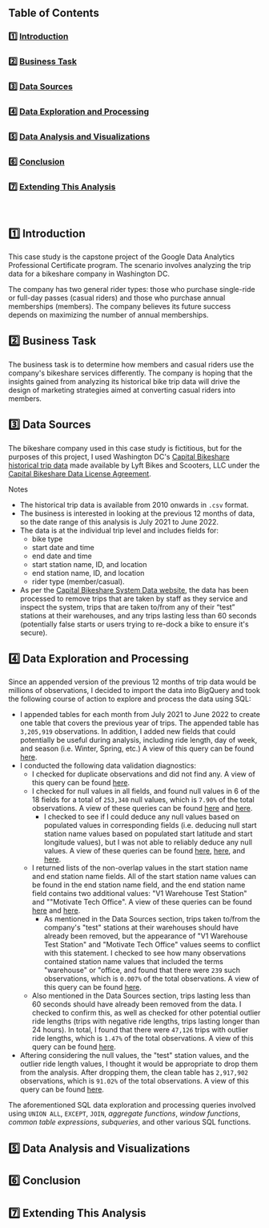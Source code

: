 ## Table of Contents

### :one: [Introduction](README.md#one-introduction)  
### :two: [Business Task](README.md#two-business-task)  
### :three: [Data Sources](README.md#three-data-sources)  
### :four: [Data Exploration and Processing](README.md#four-data-exploration-and-processing)  
### :five: [Data Analysis and Visualizations](README.md#five-data-analysis-and-visualizations)  
### :six: [Conclusion](README.md#six-conclusion)  
### :seven: [Extending This Analysis](README.md#seven-extending-this-analysis)  
&nbsp;
## :one: Introduction

This case study is the capstone project of the Google Data Analytics Professional Certificate program. The scenario involves analyzing the trip data for a bikeshare company in Washington DC. 

The company has two general rider types: those who purchase single-ride or full-day passes (casual riders) and those who purchase annual memberships (members). The company believes its future success depends on maximizing the number of annual memberships.

## :two: Business Task

The business task is to determine how members and casual riders use the company's bikeshare services differently. The company is hoping that the insights gained from analyzing its historical bike trip data will drive the design of marketing strategies aimed at converting casual riders into members.

## :three: Data Sources

The bikeshare company used in this case study is fictitious, but for the purposes of this project, I used Washington DC's [Capital Bikeshare historical trip data](https://s3.amazonaws.com/capitalbikeshare-data/index.html) made available by Lyft Bikes and Scooters, LLC under the [Capital Bikeshare Data License Agreement](https://ride.capitalbikeshare.com/data-license-agreement).

Notes
* The historical trip data is available from 2010 onwards in `.csv` format.
* The business is interested in looking at the previous 12 months of data, so the date range of this analysis is July 2021 to June 2022.
* The data is at the individual trip level and includes fields for:
  * bike type
  * start date and time
  * end date and time 
  * start station name, ID, and location 
  * end station name, ID, and location
  * rider type (member/casual).
* As per the [Capital Bikeshare System Data website](https://ride.capitalbikeshare.com/system-data), the data has been processed to remove trips that are taken by staff as they service and inspect the system, trips that are taken to/from any of their “test” stations at their warehouses, and any trips lasting less than 60 seconds (potentially false starts or users trying to re-dock a bike to ensure it's secure).

## :four: Data Exploration and Processing

Since an appended version of the previous 12 months of trip data would be millions of observations, I decided to import the data into BigQuery and took the following course of action to explore and process the data using SQL:

* I appended tables for each month from July 2021 to June 2022 to create one table that covers the previous year of trips. The appended table has `3,205,919` observations. In addition, I added new fields that could potentially be useful during analysis, including ride length, day of week, and season (i.e. Winter, Spring, etc.) A view of this query can be found [here](v_trips_all_unclean). 
* I conducted the following data validation diagnostics:
  * I checked for duplicate observations and did not find any. A view of this query can be found [here](v_check_dups).
  * I checked for null values in all fields, and found null values in 6 of the 18 fields for a total of `253,340` null values, which is `7.90%` of the total observations. A view of these queries can be found [here](v_check_nulls) and [here](v_null_count).
    * I checked to see if I could deduce any null values based on populated values in corresponding fields (i.e. deducing null start station name values based on populated start latitude and start longitude values), but I was not able to reliably deduce any null values. A view of these queries can be found [here](v_deduce_null_ssn), [here](v_deduce_null_esn), and [here](v_deduce_null_el).
  * I returned lists of the non-overlap values in the start station name and end station name fields. All of the start station name values can be found in the end station name field, and the end station name field contains two additional values: "V1 Warehouse Test Station" and ""Motivate Tech Office". A view of these queries can be found [here](v_ssn_not_in_esn) and [here](v_esn_not_in_ssn).
    * As mentioned in the Data Sources section, trips taken to/from the company's "test" stations at their warehouses should have already been removed, but the appearance of "V1 Warehouse Test Station" and "Motivate Tech Office" values seems to conflict with this statement. I checked to see how many observations contained station name values that included the terms "warehouse" or "office, and found that there were `239` such observations, which is `0.007%` of the total observations. A view of this query can be found [here](v_test_trip_count).
  * Also mentioned in the Data Sources section, trips lasting less than 60 seconds should have already been removed from the data. I checked to confirm this, as well as checked for other potential outlier ride lengths (trips with negative ride lengths, trips lasting longer than 24 hours). In total, I found that there were `47,126` trips with outlier ride lengths, which is `1.47%` of the total observations. A view of this query can be found [here](v_outlier_rl_count).
* Aftering considering the null values, the "test" station values, and the outlier ride length values, I thought it would be appropriate to drop them from the analysis. After dropping them, the clean table has `2,917,902` observations, which is `91.02%` of the total observations.  A view of this query can be found [here](v_trips_all_clean).

The aforementioned SQL data exploration and processing queries involved using `UNION ALL`, `EXCEPT`, `JOIN`, _aggregate functions_, _window functions_, _common table expressions_, _subqueries_, and other various SQL functions.

## :five: Data Analysis and Visualizations

## :six: Conclusion

## :seven: Extending This Analysis

